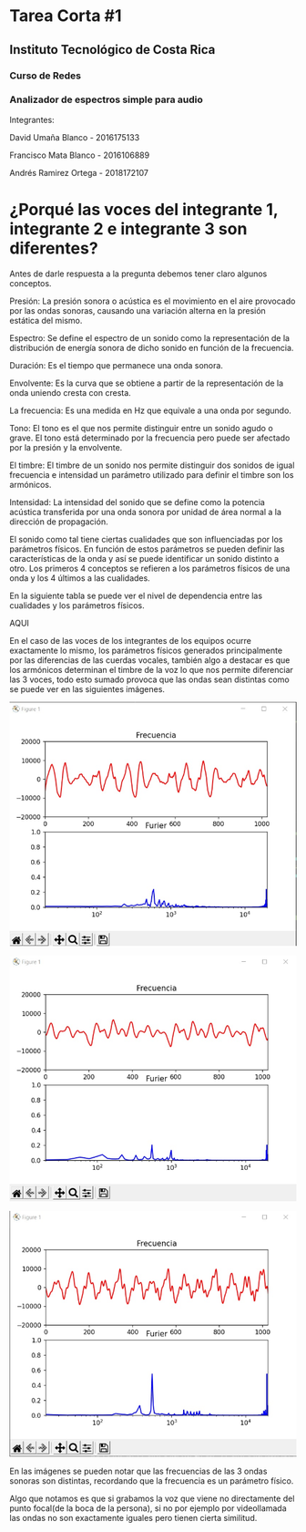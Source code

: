 # Tarea Corta #1

## Instituto Tecnológico de Costa Rica

### Curso de Redes

### Analizador de espectros simple para audio

Integrantes:

David Umaña Blanco - 2016175133

Francisco Mata Blanco - 2016106889

Andrés Ramirez Ortega - 2018172107

# ¿Porqué las voces del integrante 1, integrante 2 e integrante 3 son diferentes?

Antes de darle respuesta a la pregunta debemos tener claro algunos conceptos.

Presión: La presión sonora o acústica es el movimiento en el aire provocado por las ondas sonoras, causando una variación alterna en la presión estática del mismo.

Espectro: Se define el espectro de un sonido como la representación de la distribución de energía sonora de dicho sonido en función de la frecuencia.

Duración: Es el tiempo que permanece una onda sonora.

Envolvente: Es la curva que se obtiene a partir de la representación de la onda uniendo cresta con cresta.

La frecuencia: Es una medida en Hz que equivale a una onda por segundo.

Tono: El tono es el que nos permite distinguir entre un sonido agudo o grave. El tono está determinado por la frecuencia pero puede ser afectado por la presión y la envolvente.

El timbre: El timbre de un sonido nos permite distinguir dos sonidos de igual frecuencia e intensidad un parámetro utilizado para definir el timbre son los armónicos.

Intensidad: La intensidad del sonido que se define como la potencia acústica transferida por una onda sonora por unidad de área normal a la dirección de propagación.


El sonido como tal tiene ciertas cualidades que son influenciadas por los parámetros físicos. En función de estos parámetros se pueden definir las características de la onda y así se puede identificar un sonido distinto a otro. Los primeros 4 conceptos se refieren a los parámetros físicos de una onda y los 4 últimos a las cualidades.

En la siguiente tabla se puede ver el nivel de dependencia entre las cualidades y los parámetros físicos.


AQUI

En el caso de las voces de los integrantes de los equipos ocurre exactamente lo mismo, los parámetros físicos generados principalmente por las diferencias de las cuerdas vocales, también algo a destacar es que los armónicos determinan el timbre de la voz lo que nos permite diferenciar las 3 voces,  todo esto sumado provoca que las ondas sean distintas como se puede ver en las siguientes imágenes. 



![Voz de David](https://github.com/Francmata/-202201-IC7602---Francisco-Mata-Andres-Ramirez-David-Uma-a/blob/main/Grafica%20David.jpg)


![Voz de Francisco](https://github.com/Francmata/-202201-IC7602---Francisco-Mata-Andres-Ramirez-David-Uma-a/blob/main/Grafica%20Francisco.jpg)


![Voz de Andrés](https://github.com/Francmata/-202201-IC7602---Francisco-Mata-Andres-Ramirez-David-Uma-a/blob/main/Grafica%20Andres.jpg)


En las imágenes se pueden notar que las frecuencias de las 3 ondas sonoras son distintas, recordando que la frecuencia es un parámetro físico.

Algo que notamos es que si grabamos la voz que viene no directamente del punto focal(de la boca de la persona), si no por ejemplo por videollamada las ondas no son exactamente iguales pero tienen cierta similitud.
